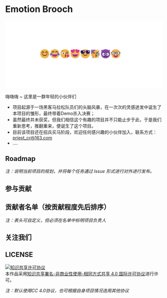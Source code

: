 # Emotion Brooch
<img src="image/image_1.png"/>

嗨嗨嗨 ~ 这里是一群年轻的小伙伴们

- 项目起源于一场黑客马拉松队员们的头脑风暴，在一次次的灵感迸发中诞生了本项目的雏形，最终带着Demo杀入决赛；
- 虽然最终并未获奖，但我们相信这个有趣的项目并不只能止步于此，于是我们重新思考，推翻重来，便诞生了这个项目。
- 目前该项目还在招兵买马阶段，欢迎任何感兴趣的小伙伴加入，联系方式：priest_cr@163.com
- ....

## Roadmap

*注：说明当前项目的规划，并将每个任务通过 Issue 形式进行对外进行发布。*

## 参与贡献




## 贡献者名单（按贡献程度先后排序）

*注：表头可自定义，但必须在名单中标明项目负责人*

## 关注我们


## LICENSE

<a rel="license" href="http://creativecommons.org/licenses/by-nc-sa/4.0/"><img alt="知识共享许可协议" style="border-width:0" src="https://img.shields.io/badge/license-CC%20BY--NC--SA%204.0-lightgrey" /></a><br />本作品采用<a rel="license" href="http://creativecommons.org/licenses/by-nc-sa/4.0/">知识共享署名-非商业性使用-相同方式共享 4.0 国际许可协议</a>进行许可。

*注：默认使用CC 4.0协议，也可根据自身项目情况选用其他协议*
